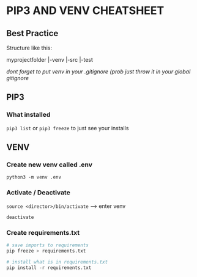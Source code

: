 # PIP3 AND VENV CHEATSHEET

## Best Practice

Structure like this:

myprojectfolder
|-venv
|-src
|-test

*dont forget to put venv in your .gitignore (prob just throw it in your global gitignore*

## PIP3

### What installed

`pip3 list` or `pip3 freeze` to just see your installs

## VENV

### Create new venv called .env

```
python3 -m venv .env
```

### Activate / Deactivate

`source <director>/bin/activate` --> enter venv

`deactivate`

### Create requirements.txt

```python
# save imports to requirements
pip freeze > requirements.txt

# install what is in requirements.txt
pip install -r requirements.txt
```


